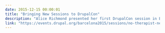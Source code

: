 ```yaml
---
date: 2015-12-15 00:00:01
title: "Bringing New Sessions to DrupalCon"
description: "Alice Richmond presented her first DrupalCon session in Barcelona on active listening, non-violent communication and happy teams."
link: "https://events.drupal.org/barcelona2015/sessions/no-therapist-needed-clients-teams-and-no-tears"
---
```

